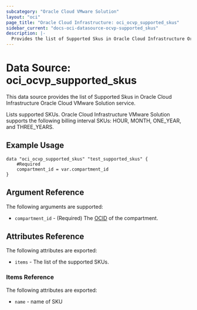 ```yaml
---
subcategory: "Oracle Cloud VMware Solution"
layout: "oci"
page_title: "Oracle Cloud Infrastructure: oci_ocvp_supported_skus"
sidebar_current: "docs-oci-datasource-ocvp-supported_skus"
description: |-
  Provides the list of Supported Skus in Oracle Cloud Infrastructure Oracle Cloud VMware Solution service
---
```


# Data Source: oci_ocvp_supported_skus
This data source provides the list of Supported Skus in Oracle Cloud Infrastructure Oracle Cloud VMware Solution service.

Lists supported SKUs. Oracle Cloud Infrastructure VMware Solution supports the following billing interval SKUs:
HOUR, MONTH, ONE_YEAR, and THREE_YEARS.


## Example Usage

```hcl
data "oci_ocvp_supported_skus" "test_supported_skus" {
	#Required
	compartment_id = var.compartment_id
}
```

## Argument Reference

The following arguments are supported:

* `compartment_id` - (Required) The [OCID](https://docs.cloud.oracle.com/iaas/Content/General/Concepts/identifiers.htm) of the compartment.


## Attributes Reference

The following attributes are exported:

* `items` - The list of the supported SKUs.

### Items Reference

The following attributes are exported:

* `name` - name of SKU

